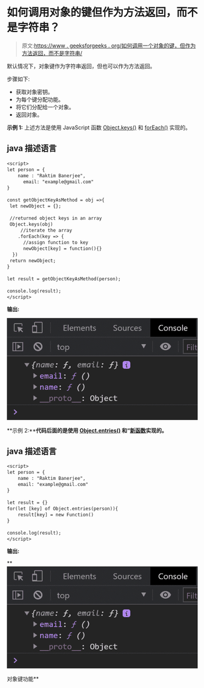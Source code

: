 # 如何调用对象的键但作为方法返回，而不是字符串？

> 原文:[https://www . geeksforgeeks . org/如何调用一个对象的键，但作为方法返回，而不是字符串/](https://www.geeksforgeeks.org/how-to-call-the-key-of-an-object-but-returned-as-a-method-not-a-string/)

默认情况下，对象键作为字符串返回，但也可以作为方法返回。

步骤如下:

*   获取对象密钥。
*   为每个键分配功能。
*   将它们分配给一个对象。
*   返回对象。

**示例 1:** 上述方法是使用 JavaScript 函数 [Object.keys()](https://www.geeksforgeeks.org/object-keys-javascript/) 和 [forEach()](https://www.geeksforgeeks.org/javascript-array-foreach-method/) 实现的。

## java 描述语言

```
<script>
let person = {
    name : "Raktim Banerjee",
      email: "example@gmail.com"
}

const getObjectKeyAsMethod = obj =>{
 let newObject = {};

 //returned object keys in an array
 Object.keys(obj)
     //iterate the array
    .forEach(key => {
      //assign function to key
      newObject[key] = function(){}
  })
 return newObject;
}

let result = getObjectKeyAsMethod(person);

console.log(result);
</script>
```

**输出:**

![](img/4f1e0df522af81376f33f63f2b2fb6bb.png)

**示例 2:****代码后面的是使用 [Object.entries()](https://www.geeksforgeeks.org/object-entries-javascript/) 和“[新函数](https://javascript.info/new-function)实现的。**

## **java 描述语言**

```
<script>
let person = {
    name : "Raktim Banerjee",
    email: "example@gmail.com"
}

let result = {}
for(let [key] of Object.entries(person)){
    result[key] = new Function()
}

console.log(result);
</script>
```

****输出:****

**![](img/4f1e0df522af81376f33f63f2b2fb6bb.png)

对象键功能**
